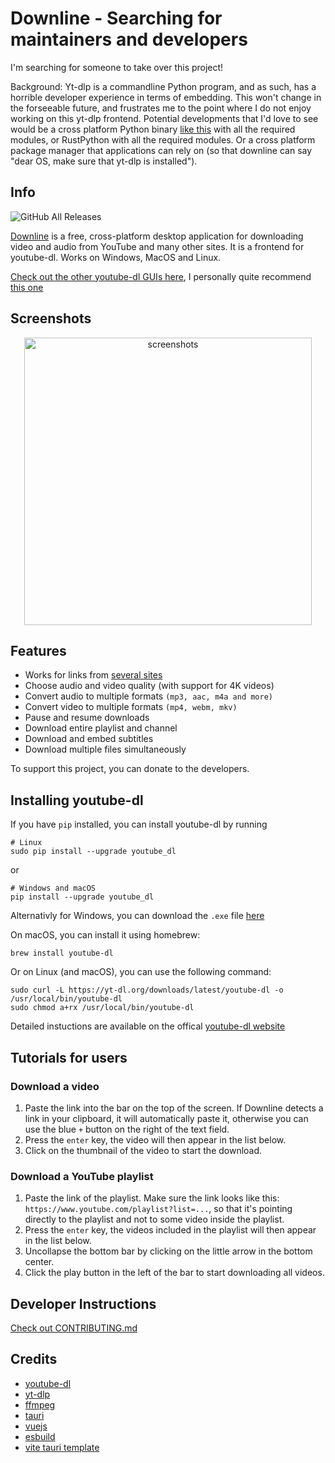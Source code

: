 # Downline - Searching for maintainers and developers

I'm searching for someone to take over this project!

Background: Yt-dlp is a commandline Python program, and as such, has a horrible developer experience in terms of embedding. This won't change in the forseeable future, and frustrates me to the point where I do not enjoy working on this yt-dlp frontend. Potential developments that I'd love to see would be a cross platform Python binary [like this](https://ahgamut.github.io/2021/07/13/ape-python/) with all the required modules, or RustPython with all the required modules. Or a cross platform package manager that applications can rely on (so that downline can say "dear OS, make sure that yt-dlp is installed").

## Info
![GitHub All Releases](https://img.shields.io/github/downloads/stefnotch/downline/total.svg)

[Downline](https://stefnotch.github.io/downline/) is a free, cross-platform desktop application for downloading video and audio from YouTube and many other sites. It is a frontend for youtube-dl. Works on Windows, MacOS and Linux.

[Check out the other youtube-dl GUIs here](https://www.reddit.com/r/youtubedl/wiki/info-guis), I personally quite recommend [this one](https://github.com/jely2002/youtube-dl-gui)

## Screenshots

<p align="center">
  <img src="https://user-images.githubusercontent.com/23068820/52162513-f5db9a00-26fa-11e9-8cca-964d921f3bf3.png" alt="screenshots" width="460"/>
</p>

## Features

- Works for links from [several sites](https://ytdl-org.github.io/youtube-dl/supportedsites.html)
- Choose audio and video quality (with support for 4K videos)
- Convert audio to multiple formats `(mp3, aac, m4a and more)`
- Convert video to multiple formats `(mp4, webm, mkv)`
- Pause and resume downloads
- Download entire playlist and channel
- Download and embed subtitles
- Download multiple files simultaneously

To support this project, you can donate to the developers.

## Installing youtube-dl

If you have `pip` installed, you can install youtube-dl by running
```
# Linux
sudo pip install --upgrade youtube_dl
```
or
```
# Windows and macOS
pip install --upgrade youtube_dl
```

Alternativly for Windows, you can download the `.exe` file [here](http://ytdl-org.github.io/youtube-dl/download.html)

On macOS, you can install it using homebrew:
```
brew install youtube-dl
```

Or on Linux (and macOS), you can use the following command:
```
sudo curl -L https://yt-dl.org/downloads/latest/youtube-dl -o /usr/local/bin/youtube-dl
sudo chmod a+rx /usr/local/bin/youtube-dl
```

Detailed instuctions are available on the offical [youtube-dl website](http://ytdl-org.github.io/youtube-dl/download.html)


## Tutorials for users

### Download a video

1. Paste the link into the bar on the top of the screen.
If Downline detects a link in your clipboard, it will automatically paste it, otherwise you can use the blue `+` button on the right of the text field.
2. Press the `enter` key, the video will then appear in the list below.
3. Click on the thumbnail of the video to start the download.

### Download a YouTube playlist

1. Paste the link of the playlist. Make sure the link looks like this: `https://www.youtube.com/playlist?list=...`, so that it's pointing directly to the playlist and not to some video inside the playlist.
2. Press the `enter` key, the videos included in the playlist will then appear in the list below.
3. Uncollapse the bottom bar by clicking on the little arrow in the bottom center.
4. Click the play button in the left of the bar to start downloading all videos.

## Developer Instructions

[Check out CONTRIBUTING.md](CONTRIBUTING.md)

## Credits

- [youtube-dl](https://github.com/ytdl-org/youtube-dl/)
- [yt-dlp](https://github.com/yt-dlp/yt-dlp)
- [ffmpeg](https://ffmpeg.org/)
- [tauri](https://tauri.studio/)
- [vuejs](https://vuejs.org/)
- [esbuild](https://github.com/evanw/esbuild)
- [vite tauri template](https://github.com/yooneskh/vite-tauri-template)
